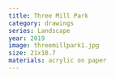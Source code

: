 ```yaml
---
title: Three Mill Park
category: drawings
series: Landscape
year: 2019
image: threemillpark1.jpg
size: 21x18.7
materials: acrylic on paper
---
```


